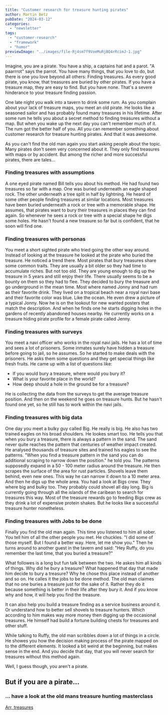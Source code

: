 ```yaml
---
title: "Customer research for treasure hunting pirates"
author: Martin Betz
pubDate: "2024-03-12"
categories:
  - "newsletter"
tags:
  - "customer-research"
  - "framework"
  - "humor"
previewImage: "../images/file-Rj4sm7f9VoeMuRjBQ4rRcimJ-1.jpg"
---
```


Imagine, you are a pirate. You have a ship, a captains hat and a parot. "A paarrrot" says the parrot. You have many things, that you love to do, but there is one you love beyond all others: Finding treasures. As every good pirate, you know, that treasures are buried by other pirates. If you have a treasure map, they are easy to find. But you have none. That's a severe hinderance to your treasure finding passion.

One late night you walk into a tavern to drink some rum. As you complain about your lack of treasure maps, you meet an old pirate. He looks like a seasoned sailor and has probably found many treasures in his lifetime. After some rum he tells you about a secret method to finding treasures without a map. But when you wake up the next day you can't remember much of it. The rum got the better half of you. All you can remember something about customer research for treasure hunting pirates. And that it was awesome.

As you can't find the old man again you start asking people about the topic. Many pirates don't seem very concerned about it. They only find treasures with maps or by accident. But among the richer and more successful pirates, there are tales...

### Finding treasures with assumptions

A one eyed pirate named Bill tells you about his method. He had found two treasures so far with a map. One was buried underneath an eagle shaped rock. The other underneath a tree split in half by lightning. He heard of some other people finding treasures at similar locations. Most treasures have been buried underneath a rock or tree with a memorable shape. He assumes, that pirates want to bury their treasures in places they can find again. So whenever he sees a rock or tree with a special shape he digs some holes. He hasn't found a new treasure so far but is confident, that he soon will find one.

### Finding treasures with personas

You meet a short sighted pirate who tried going the other way around. Instead of looking at the treasure he looked at the pirate who buried the treasure. He noticed a trend there. Most pirates that bury treasures share some common traits. They are usually a bit older so they had time to accumulate riches. But not too old. They are young enough to dig up the treasure in 5 years and still enjoy their life. There usually seems to be a bounty on them so they had to flee. They decided to bury the treasure and go underground in the mean time. Most where named Jonny and had rum as their favorite drink. They lived on a tropical beach near a royal navi base and their favorite color was blue. Like the ocean. He even drew a picture of a typical Jonny. Now he is on the lookout for new wanted posters that match the description. And when he finds one he starts digging holes in the gardens of recently abandoned houses nearby. He currently works on a treasure hiding pirate profile for a female pirate called Jenny.

### Finding treasures with surveys

You meet a navi officer who works in the royal navi jails. He has a lot of time and sees a lot of prisoners. Some inmates surely have hidden a treasure before going to jail, so he assumes. So he started to make deals with the prisoners. He asks them some questions and they get special things like fresh fruits. He came up with a list of questions like:

- If you would bury a treasure, where would you bury it?
- What is your favorite place in the world?
- How deep should a hole in the ground be for a treasure?

He is collecting the data from the surveys to get the average treasure position. And then on the weekend he goes on treasure hunts. But he hasn't found one yet, so he still has to work within the navi jails.

### Finding treasures with big data

One day you meet a bulky guy called Big. He really is big. He also has two trained eagles on his broad shoulders. He lookes smart too. He tells you that when you bury a treasure, there is always a pattern in the sand. The sand never quite reaches the pattern that centuries of weather impact created. He analysed thousands of treasure sites and trained his eagles to see the patterns. "When you find a treasure pattern in the sand you can do additional scraping to narrow down the position." he told you. The patterns supposedly expand in a 50 - 100 meter radius around the treasure. He then scrapes the surface of the area for rust particles. Shovels leave them behind, even new ones. This way he can narrow it down to a 10 meter area. And then he digs up the whole area. You had a look at Bigs crew. They where big and bulky too. They probably could shovel all day long. Big is currently going through all the islands of the caribean to search for treasures this way. Most of the treasure rewards go to feeding Bigs crew as they drink a lot of expensive protein shakes. But he looks like a successful treasure hunter nonetheless.

### Finding treasures with Jobs to be done

Finally you find the old man again. This time you listened to him all sober. You tell him of all the other people you met. He chuckles. "I did some of those myself. But I found a better way. Here, let me show you." Then he turns around to another guest in the tavern and said: "Hey Ruffy, do you remember the last time, that you buried a treasure?"

What followes is a long but fun talk between the two. He askes him all kinds of things. Why did he bury a treasure? What happened that day that made him decide to bury a treasure? Why he chose this place instead of another and so on. He calles it the jobs to be done method. The old man claimes that no one buries a treasure just for the sake of it. Rather they do it because something is better in their life after they bury it. And if you know why and how, it will help you find the treasure.

It can also help you build a treasure finding as a service business around it. Or understand how to better sell shovels to treasure hunters. Which according to him makes way more money then digging up the occasional treasures. He himself had build a fortune building chests for treasures and other stuff.

While talking to Ruffy, the old man scribbles down a lot of things in a circle. He showes you how the decision making process of the pirate mapped on to the different elements. It looked a bit weird at the beginning, but makes sense in the end. And you decide that day, that you will never search for treasures without this method again.

Well, I guess though, you aren't a pirate.

## But if you are a pirate...

### ... have a look at the old mans treasure hunting masterclass

[Arr, treasures](https://utxo.solutions/services/mastering-jobs-to-be-done-online-workshop/)
